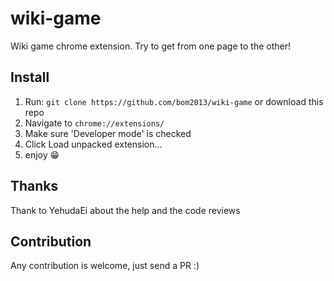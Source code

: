 # wiki-game
Wiki game chrome extension.
Try to get from one page to the other!
## Install
1. Run: ```git clone https://github.com/bom2013/wiki-game``` or download this repo
2. Navigate to ```chrome://extensions/```
3. Make sure 'Developer mode' is checked
4. Click Load unpacked extension...
5. enjoy 😁
## Thanks
Thank to YehudaEi about the help and the code reviews
## Contribution
Any contribution is welcome, just send a PR :)